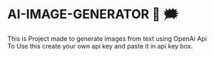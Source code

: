 # AI-IMAGE-GENERATOR 🤖 🗯
This is Project made to generate images from text using OpenAi Api  
To Use this create your own api key and paste it in api key box.
